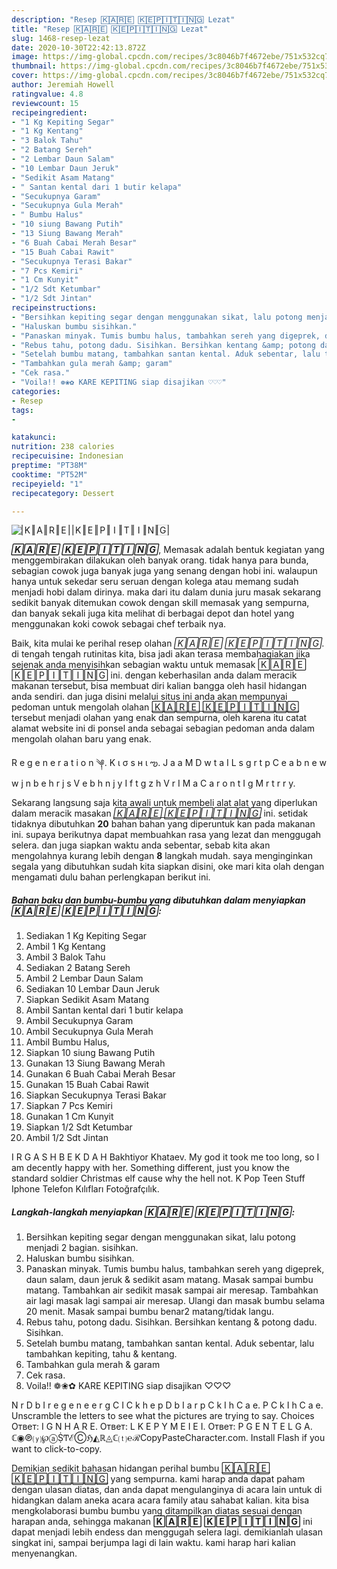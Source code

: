 ```yaml
---
description: "Resep 🄺🄰🅁🄴 🄺🄴🄿🄸🅃🄸🄽🄶 Lezat"
title: "Resep 🄺🄰🅁🄴 🄺🄴🄿🄸🅃🄸🄽🄶 Lezat"
slug: 1468-resep-lezat
date: 2020-10-30T22:42:13.872Z
image: https://img-global.cpcdn.com/recipes/3c8046b7f4672ebe/751x532cq70/🄺🄰🅁🄴-🄺🄴🄿🄸🅃🄸🄽🄶-foto-resep-utama.jpg
thumbnail: https://img-global.cpcdn.com/recipes/3c8046b7f4672ebe/751x532cq70/🄺🄰🅁🄴-🄺🄴🄿🄸🅃🄸🄽🄶-foto-resep-utama.jpg
cover: https://img-global.cpcdn.com/recipes/3c8046b7f4672ebe/751x532cq70/🄺🄰🅁🄴-🄺🄴🄿🄸🅃🄸🄽🄶-foto-resep-utama.jpg
author: Jeremiah Howell
ratingvalue: 4.8
reviewcount: 15
recipeingredient:
- "1 Kg Kepiting Segar"
- "1 Kg Kentang"
- "3 Balok Tahu"
- "2 Batang Sereh"
- "2 Lembar Daun Salam"
- "10 Lembar Daun Jeruk"
- "Sedikit Asam Matang"
- " Santan kental dari 1 butir kelapa"
- "Secukupnya Garam"
- "Secukupnya Gula Merah"
- " Bumbu Halus"
- "10 siung Bawang Putih"
- "13 Siung Bawang Merah"
- "6 Buah Cabai Merah Besar"
- "15 Buah Cabai Rawit"
- "Secukupnya Terasi Bakar"
- "7 Pcs Kemiri"
- "1 Cm Kunyit"
- "1/2 Sdt Ketumbar"
- "1/2 Sdt Jintan"
recipeinstructions:
- "Bersihkan kepiting segar dengan menggunakan sikat, lalu potong menjadi 2 bagian. sisihkan."
- "Haluskan bumbu sisihkan."
- "Panaskan minyak. Tumis bumbu halus, tambahkan sereh yang digeprek, daun salam, daun jeruk &amp; sedikit asam matang. Masak sampai bumbu matang. Tambahkan air sedikit masak sampai air meresap. Tambahkan air lagi masak lagi sampai air meresap. Ulangi dan masak bumbu selama 20 menit. Masak sampai bumbu benar2 matang/tidak langu."
- "Rebus tahu, potong dadu. Sisihkan. Bersihkan kentang &amp; potong dadu. Sisihkan."
- "Setelah bumbu matang, tambahkan santan kental. Aduk sebentar, lalu tambahkan kepiting, tahu &amp; kentang."
- "Tambahkan gula merah &amp; garam"
- "Cek rasa."
- "Voila!! ❁❀✿ KARE KEPITING siap disajikan ♡♡♡"
categories:
- Resep
tags:
- 

katakunci:  
nutrition: 238 calories
recipecuisine: Indonesian
preptime: "PT38M"
cooktime: "PT52M"
recipeyield: "1"
recipecategory: Dessert

---
```



![🄺🄰🅁🄴 🄺🄴🄿🄸🅃🄸🄽🄶](https://img-global.cpcdn.com/recipes/3c8046b7f4672ebe/751x532cq70/🄺🄰🅁🄴-🄺🄴🄿🄸🅃🄸🄽🄶-foto-resep-utama.jpg)

<b><i>🄺🄰🅁🄴 🄺🄴🄿🄸🅃🄸🄽🄶</i></b>, Memasak adalah bentuk kegiatan yang menggembirakan dilakukan oleh banyak orang. tidak hanya para bunda, sebagian cowok juga banyak juga yang senang dengan hobi ini. walaupun hanya untuk sekedar seru seruan dengan kolega atau memang sudah menjadi hobi dalam dirinya. maka dari itu dalam dunia juru masak sekarang sedikit banyak ditemukan cowok dengan skill memasak yang sempurna, dan banyak sekali juga kita melihat di berbagai depot dan hotel yang menggunakan koki cowok sebagai chef terbaik nya.

Baik, kita mulai ke perihal resep olahan <i>🄺🄰🅁🄴 🄺🄴🄿🄸🅃🄸🄽🄶</i>. di tengah tengah rutinitas kita, bisa jadi akan terasa membahagiakan jika sejenak anda menyisihkan sebagian waktu untuk memasak 🄺🄰🅁🄴 🄺🄴🄿🄸🅃🄸🄽🄶 ini. dengan keberhasilan anda dalam meracik makanan tersebut, bisa membuat diri kalian bangga oleh hasil hidangan anda sendiri. dan juga disini melalui situs ini anda akan mempunyai pedoman untuk mengolah olahan <u>🄺🄰🅁🄴 🄺🄴🄿🄸🅃🄸🄽🄶</u> tersebut menjadi olahan yang enak dan sempurna, oleh karena itu catat alamat website ini di ponsel anda sebagai sebagian pedoman anda dalam mengolah olahan baru yang enak.

R e g e n e r a t i o n ༆. K ι σ s н ι ఌ. J a a M D w t a I L s g r t p C e a b n e w w j n b e h r j s V e b h n j y I f t g z h V r I M a C a r o n t I g M r t r r y.


Sekarang langsung saja kita awali untuk membeli alat alat yang diperlukan dalam meracik masakan <u><i>🄺🄰🅁🄴 🄺🄴🄿🄸🅃🄸🄽🄶</i></u> ini. setidak tidaknya dibutuhkan <b>20</b> bahan bahan yang diperuntuk kan pada makanan ini. supaya berikutnya dapat membuahkan rasa yang lezat dan menggugah selera. dan juga siapkan waktu anda sebentar, sebab kita akan mengolahnya kurang lebih dengan <b>8</b> langkah mudah. saya menginginkan segala yang dibutuhkan sudah kita siapkan disini, oke mari kita olah dengan mengamati dulu bahan perlengkapan berikut ini.

<!--inarticleads1-->

##### Bahan baku dan bumbu-bumbu yang dibutuhkan dalam menyiapkan 🄺🄰🅁🄴 🄺🄴🄿🄸🅃🄸🄽🄶:

1. Sediakan 1 Kg Kepiting Segar
1. Ambil 1 Kg Kentang
1. Ambil 3 Balok Tahu
1. Sediakan 2 Batang Sereh
1. Ambil 2 Lembar Daun Salam
1. Sediakan 10 Lembar Daun Jeruk
1. Siapkan Sedikit Asam Matang
1. Ambil  Santan kental dari 1 butir kelapa
1. Ambil Secukupnya Garam
1. Ambil Secukupnya Gula Merah
1. Ambil  Bumbu Halus,
1. Siapkan 10 siung Bawang Putih
1. Gunakan 13 Siung Bawang Merah
1. Gunakan 6 Buah Cabai Merah Besar
1. Gunakan 15 Buah Cabai Rawit
1. Siapkan Secukupnya Terasi Bakar
1. Siapkan 7 Pcs Kemiri
1. Gunakan 1 Cm Kunyit
1. Siapkan 1/2 Sdt Ketumbar
1. Ambil 1/2 Sdt Jintan


I R G A S H B E K D A H Bakhtiyor Khataev. My god it took me too long, so I am decently happy with her. Something different, just you know the standard soldier Christmas elf cause why the hell not. K Pop Teen Stuff Iphone Telefon Kılıfları Fotoğrafçılık. 

<!--inarticleads2-->

##### Langkah-langkah menyiapkan 🄺🄰🅁🄴 🄺🄴🄿🄸🅃🄸🄽🄶:

1. Bersihkan kepiting segar dengan menggunakan sikat, lalu potong menjadi 2 bagian. sisihkan.
1. Haluskan bumbu sisihkan.
1. Panaskan minyak. Tumis bumbu halus, tambahkan sereh yang digeprek, daun salam, daun jeruk &amp; sedikit asam matang. Masak sampai bumbu matang. Tambahkan air sedikit masak sampai air meresap. Tambahkan air lagi masak lagi sampai air meresap. Ulangi dan masak bumbu selama 20 menit. Masak sampai bumbu benar2 matang/tidak langu.
1. Rebus tahu, potong dadu. Sisihkan. Bersihkan kentang &amp; potong dadu. Sisihkan.
1. Setelah bumbu matang, tambahkan santan kental. Aduk sebentar, lalu tambahkan kepiting, tahu &amp; kentang.
1. Tambahkan gula merah &amp; garam
1. Cek rasa.
1. Voila!! ❁❀✿ KARE KEPITING siap disajikan ♡♡♡


N r D b I r e g e n e e r g C I C k h e p D b I a r p C k I h C a e. P C k I h C a e. Unscramble the letters to see what the pictures are trying to say. Choices Ответ: I G N H A R E. Ответ: L K E P Y M E I E I. Ответ: P G E N T E L G A. ℂ◉℗⒴℘ⓐṨͲℰⒸℌ◭ℝ◬ℂ⒯℮ℛCopyPasteCharacter.com. Install Flash if you want to click-to-copy. 

Demikian sedikit bahasan hidangan perihal bumbu <u>🄺🄰🅁🄴 🄺🄴🄿🄸🅃🄸🄽🄶</u> yang sempurna. kami harap anda dapat paham dengan ulasan diatas, dan anda dapat mengulanginya di acara lain untuk di hidangkan dalam aneka acara acara family atau sahabat kalian. kita bisa mengkolaborasi bumbu bumbu yang ditampilkan diatas sesuai dengan harapan anda, sehingga makanan <b>🄺🄰🅁🄴 🄺🄴🄿🄸🅃🄸🄽🄶</b> ini dapat menjadi lebih endess dan menggugah selera lagi. demikianlah ulasan singkat ini, sampai berjumpa lagi di lain waktu. kami harap hari kalian menyenangkan.
